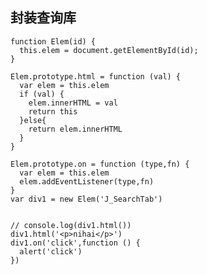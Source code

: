 ## 封装查询库  

	function Elem(id) {
	  this.elem = document.getElementById(id);
	}
	
	Elem.prototype.html = function (val) {
	  var elem = this.elem
	  if (val) {
	    elem.innerHTML = val
	    return this
	  }else{
	    return elem.innerHTML
	  } 
	}
	
	Elem.prototype.on = function (type,fn) {
	  var elem = this.elem
	  elem.addEventListener(type,fn)
	}
	var div1 = new Elem('J_SearchTab')
	
	
	// console.log(div1.html())
	div1.html('<p>nihai</p>')
	div1.on('click',function () {
	  alert('click')
	})  
